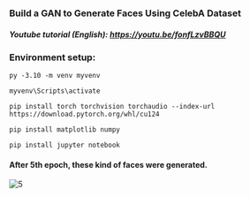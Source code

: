 ### Build a GAN to Generate Faces Using CelebA Dataset

##### Youtube tutorial (English): https://youtu.be/fonfLzvBBQU

### Environment setup:

    py -3.10 -m venv myvenv
    
    myvenv\Scripts\activate
    
    pip install torch torchvision torchaudio --index-url https://download.pytorch.org/whl/cu124
    
    pip install matplotlib numpy
    
    pip install jupyter notebook


#### After 5th epoch, these kind of faces were generated.
![5](https://github.com/user-attachments/assets/bc5afb82-5ba6-41da-8688-6c0481f5b834)
